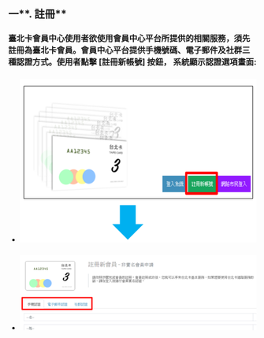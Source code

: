 ## 一**. 註冊**

### 臺北卡會員中心使用者欲使用會員中心平台所提供的相關服務，須先註冊為臺北卡會員。會員中心平台提供手機號碼、電子郵件及社群三種認證方式。使用者點擊    \[註冊新帳號\]  按鈕， 系統顯示認證選項畫面:

* ### ![](/assets/member_register11.png)
* ### ![](/assets/member_register2.png)



